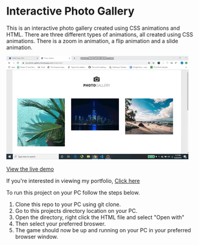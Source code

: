 # Interactive Photo Gallery

This is an interactive photo gallery created using CSS animations and HTML. There are three different types of animations,
all created using CSS animations. There is a zoom in animation, a flip animation and a slide animation. 

![Photo gallery gif](./gif/photo-gallery.gif)

[View the live demo](https://css-photo-gallery.herokuapp.com/index.html)

If you're interested in viewing my portfolio, [Click here](https://jasonpallone.com)

To run this project on your PC follow the steps below.

1. Clone this repo to your PC using git clone.
2. Go to this projects directory location on your PC.
3. Open the directory, right click the HTML file and select "Open with"
4. Then select your preferred broswer.
5. The game should now be up and running on your PC in your preferred browser window.

